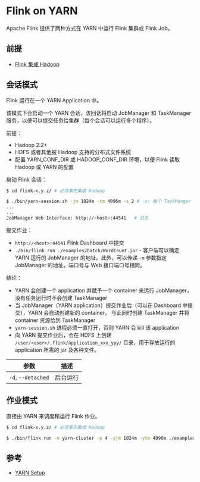 # Flink on YARN

Apache Flink 提供了两种方式在 YARN 中运行 Flink 集群或 Flink Job。

## 前提

* [Flink 集成 Hadoop](hadoop-integration.md)

## 会话模式

Flink 运行在一个 YARN Application 中。

该模式下会启动一个 YARN 会话，该回话将启动 JobManager 和 TaskManager 服务，以便可以提交任务给集群（每个会话可以运行多个程序）。

前提：

* Hadoop 2.2+
* HDFS 或者其他被 Hadoop 支持的分布式文件系统
* 配置 YARN_CONF_DIR 或 HADOOP_CONF_DIR 环境，以便 Flink 读取 Hadoop 或 YARN 的配置

启动 Flink 会话：

```sh
$ cd flink-x.y.z/ # 必须事先集成 Hadoop

$ ./bin/yarn-session.sh -jm 1024m -tm 4096m -s 2 # -s: 每个 TaskManger 的处理器核数
...
...
JobManager Web Interface: http://<host>:44541   # 日志
```

提交作业：

* `http://<host>:44541` Flink Dashboard 中提交
* `./bin/flink run ./examples/batch/WordCount.jar` - 客户端可以确定 YARN 运行的 JobManager 的地址。此外，可以传递 `-m` 参数指定 JobManager 的地址，端口号与 Web 接口端口号相同。

结论：

* YARN 会创建一个 application 并赋予一个 container 来运行 JobManager，没有任务运行时不会创建 TaskManager
* 当 JobManager（YARN application）提交作业后（可以在 Dashboard 中提交），YARN 会自动创建新的 container， 与此同时创建 TaskManager 并将 container 资源给到 TaskManager
* `yarn-session.sh` 进程必须一直打开，否则 YARN 会 kill 该 application
* 向 YARN 提交作业后，会在 HDFS 上创建 `/user/<user>/.flink/application_xxx_yyy/` 目录，用于存放运行的 application 所需的 jar 及各种文件。

| 参数               | 描述     |
| ------------------ | -------- |
| `-d`, `--detached` | 后台运行 |

## 作业模式

直接由 YARN 来调度和运行 Flink 作业。

```sh
$ cd flink-x.y.z/ # 必须事先集成 Hadoop

$ ./bin/flink run -m yarn-cluster -p 4 -yjm 1024m -ytm 4096m ./examples/batch/WordCount.jar
```

## 参考

* [YARN Setup](https://ci.apache.org/projects/flink/flink-docs-stable/ops/deployment/yarn_setup.html)
